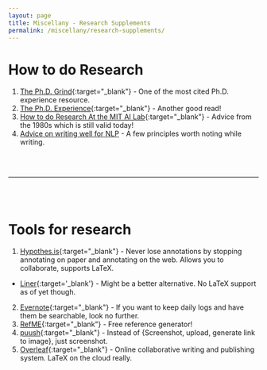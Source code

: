 ```yaml
---
layout: page
title: Miscellany - Research Supplements
permalink: /miscellany/research-supplements/
---
```


How to do Research
===
1. [The Ph.D. Grind](http://www.pgbovine.net/PhD-memoir/pguo-PhD-grind.pdf){:target="_blank"} - One of the most cited Ph.D. experience resource.
2. [The Ph.D. Experience](http://cseweb.ucsd.edu/~mihir/phd.html){:target="_blank"} - Another good read!
2. [How to do Research At the MIT AI Lab](https://people.cs.umass.edu/~emery/misc/how-to.pdf){:target="_blank"} - Advice from the 1980s which is still valid today!
3. [Advice on writing well for NLP](http://www.umiacs.umd.edu/~resnik/writing_advice.html) - A few principles worth noting while writing.

<br><br>

- - -

<br><br>


Tools for research
===
1. [Hypothes.is](http://hypothes.is/){:target="_blank"} - Never lose annotations by stopping annotating on paper and annotating on the web. Allows you to collaborate, supports LaTeX.
 - [Liner](http://getliner.com/login/){:target='_blank'} - Might be a better alternative. No LaTeX support as of yet though.
2. [Evernote](https://evernote.com/){:target="_blank"} - If you want to keep daily logs and have them be searchable, look no further.
3. [RefME](https://www.refme.com/){:target="_blank"} - Free reference generator!
4. [puush](http://puush.me/){:target="_blank"} - Instead of {Screenshot, upload, generate link to image}, just screenshot.
5. [Overleaf](https://www.overleaf.com/dash){:target="_blank"} - Online collaborative writing and publishing system. LaTeX on the cloud really.
